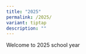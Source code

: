 ```yaml
---
title: "2025"
permalink: /2025/
variant: tiptap
description: ""
---
```

<p>Welcome to 2025 school year</p>